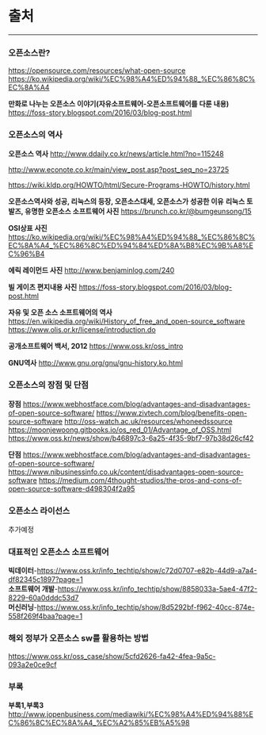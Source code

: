 # 출처

---

### 오픈소스란?

https://opensource.com/resources/what-open-source
https://ko.wikipedia.org/wiki/%EC%98%A4%ED%94%88_%EC%86%8C%EC%8A%A4

**만화로 나누는 오픈소스 이야기(자유소프트웨어-오픈소프트웨어를 다룬 내용)**
https://foss-story.blogspot.com/2016/03/blog-post.html

### 오픈소스의 역사

**오픈소스 역사**
http://www.ddaily.co.kr/news/article.html?no=115248

http://www.econote.co.kr/main/view_post.asp?post_seq_no=23725

https://wiki.kldp.org/HOWTO/html/Secure-Programs-HOWTO/history.html

**오픈소스역사와 성공, 리눅스의 등장, 오픈소스대세, 오픈소스가 성공한 이유** 
**리눅스 토발즈, 유명한 오픈소스 소프트웨어 사진**
https://brunch.co.kr/@bumgeunsong/15 

**OSI상표 사진**
https://ko.wikipedia.org/wiki/%EC%98%A4%ED%94%88_%EC%86%8C%EC%8A%A4_%EC%86%8C%ED%94%84%ED%8A%B8%EC%9B%A8%EC%96%B4

**에릭 레이먼드 사진**
http://www.benjaminlog.com/240

**빌 게이츠 편지내용 사진**
https://foss-story.blogspot.com/2016/03/blog-post.html

**자유 및 오픈 소스 소프트웨어의 역사**
https://en.wikipedia.org/wiki/History_of_free_and_open-source_software
https://www.olis.or.kr/license/introduction.do

**공개소프트웨어 백서, 2012**
https://www.oss.kr/oss_intro

**GNU역사**
http://www.gnu.org/gnu/gnu-history.ko.html

### 오픈소스의 장점 및 단점
**장점**
https://www.webhostface.com/blog/advantages-and-disadvantages-of-open-source-software/
https://www.zivtech.com/blog/benefits-open-source-software
http://oss-watch.ac.uk/resources/whoneedssource
https://moonjewoong.gitbooks.io/os_red_01/Advantage_of_OSS.html
https://www.oss.kr/news/show/b46897c3-6a25-4f35-9bf7-97b38d26cf42

**단점**
https://www.webhostface.com/blog/advantages-and-disadvantages-of-open-source-software/
https://www.nibusinessinfo.co.uk/content/disadvantages-open-source-software
https://medium.com/4thought-studios/the-pros-and-cons-of-open-source-software-d498304f2a95

### 오픈소스 라이선스

추가예정

### 대표적인 오픈소스 소프트웨어

**빅데이터**-https://www.oss.kr/info_techtip/show/c72d0707-e82b-44d9-a7a4-df82345c1897?page=1  
**소프트웨어 개발**-https://www.oss.kr/info_techtip/show/8858033a-5ae4-47f2-8229-60a0dddc53d7  
**머신러닝**-https://www.oss.kr/info_techtip/show/8d5292bf-f962-40cc-874e-558f269f4baa?page=1  

### 해외 정부가 오픈소스 sw를 활용하는 방법

https://www.oss.kr/oss_case/show/5cfd2626-fa42-4fea-9a5c-093a2e0ce9cf

### 부록
**부록1,부록3**
http://www.jopenbusiness.com/mediawiki/%EC%98%A4%ED%94%88%EC%86%8C%EC%8A%A4_%EC%A2%85%EB%A5%98

